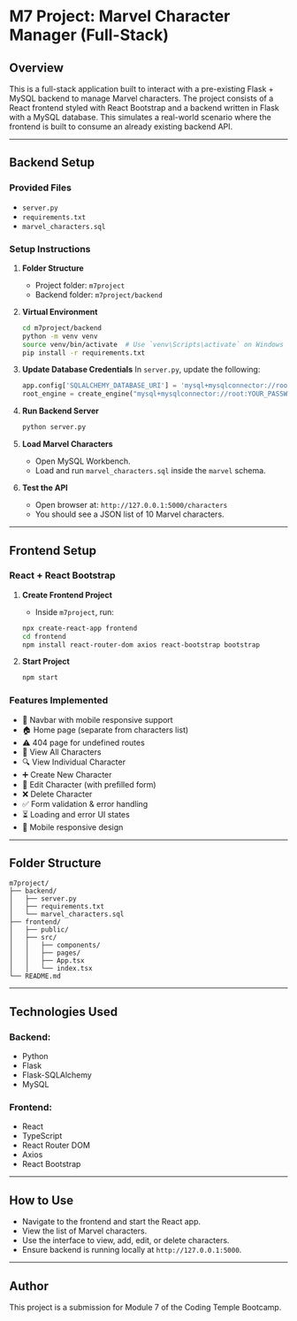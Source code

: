 
# M7 Project: Marvel Character Manager (Full-Stack)

## Overview

This is a full-stack application built to interact with a pre-existing Flask + MySQL backend to manage Marvel characters. The project consists of a React frontend styled with React Bootstrap and a backend written in Flask with a MySQL database. This simulates a real-world scenario where the frontend is built to consume an already existing backend API.

---

## Backend Setup

### Provided Files
- `server.py`
- `requirements.txt`
- `marvel_characters.sql`

### Setup Instructions

1. **Folder Structure**
   - Project folder: `m7project`
   - Backend folder: `m7project/backend`

2. **Virtual Environment**
   ```bash
   cd m7project/backend
   python -m venv venv
   source venv/bin/activate  # Use `venv\Scripts\activate` on Windows
   pip install -r requirements.txt
   ```

3. **Update Database Credentials**
   In `server.py`, update the following:
   ```python
   app.config['SQLALCHEMY_DATABASE_URI'] = 'mysql+mysqlconnector://root:YOUR_PASSWORD@localhost/marvel'
   root_engine = create_engine("mysql+mysqlconnector://root:YOUR_PASSWORD@localhost")
   ```

4. **Run Backend Server**
   ```bash
   python server.py
   ```

5. **Load Marvel Characters**
   - Open MySQL Workbench.
   - Load and run `marvel_characters.sql` inside the `marvel` schema.

6. **Test the API**
   - Open browser at: `http://127.0.0.1:5000/characters`
   - You should see a JSON list of 10 Marvel characters.

---

## Frontend Setup

### React + React Bootstrap

1. **Create Frontend Project**
   - Inside `m7project`, run:
   ```bash
   npx create-react-app frontend
   cd frontend
   npm install react-router-dom axios react-bootstrap bootstrap
   ```

2. **Start Project**
   ```bash
   npm start
   ```

### Features Implemented
- 🧭 Navbar with mobile responsive support
- 🏠 Home page (separate from characters list)
- ⚠️ 404 page for undefined routes
- 📄 View All Characters
- 🔍 View Individual Character
- ➕ Create New Character
- 📝 Edit Character (with prefilled form)
- ❌ Delete Character
- ✅ Form validation & error handling
- ⏳ Loading and error UI states
- 📱 Mobile responsive design

---

## Folder Structure

```
m7project/
├── backend/
│   ├── server.py
│   ├── requirements.txt
│   └── marvel_characters.sql
├── frontend/
│   ├── public/
│   ├── src/
│   │   ├── components/
│   │   ├── pages/
│   │   ├── App.tsx
│   │   └── index.tsx
└── README.md
```

---

## Technologies Used

### Backend:
- Python
- Flask
- Flask-SQLAlchemy
- MySQL

### Frontend:
- React
- TypeScript
- React Router DOM
- Axios
- React Bootstrap

---

## How to Use

- Navigate to the frontend and start the React app.
- View the list of Marvel characters.
- Use the interface to view, add, edit, or delete characters.
- Ensure backend is running locally at `http://127.0.0.1:5000`.

---

## Author

This project is a submission for Module 7 of the Coding Temple Bootcamp.
